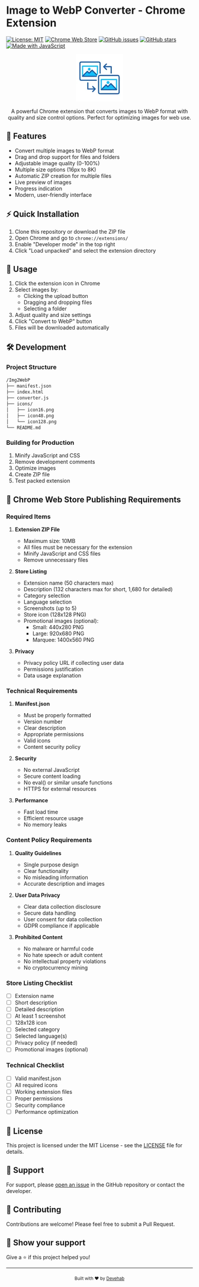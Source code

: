 # Image to WebP Converter - Chrome Extension

[![License: MIT](https://img.shields.io/badge/License-MIT-yellow.svg)](https://opensource.org/licenses/MIT)
[![Chrome Web Store](https://img.shields.io/badge/Chrome%20Web%20Store-v1.0-blue)](https://chrome.google.com/webstore)
[![GitHub issues](https://img.shields.io/github/issues/Devehab/Img2WebP)](https://github.com/Devehab/Img2WebP/issues)
[![GitHub stars](https://img.shields.io/github/stars/Devehab/Img2WebP)](https://github.com/Devehab/Img2WebP/stargazers)
[![Made with JavaScript](https://img.shields.io/badge/Made%20with-JavaScript-yellow.svg)](https://www.javascript.com)

<div align="center">
  <img src="icons/icon128.png" alt="Img2WebP Logo" width="128" height="128">
  <p>A powerful Chrome extension that converts images to WebP format with quality and size control options. Perfect for optimizing images for web use.</p>
</div>

## 🚀 Features

- Convert multiple images to WebP format
- Drag and drop support for files and folders
- Adjustable image quality (0-100%)
- Multiple size options (16px to 8K)
- Automatic ZIP creation for multiple files
- Live preview of images
- Progress indication
- Modern, user-friendly interface

## ⚡ Quick Installation

1. Clone this repository or download the ZIP file
2. Open Chrome and go to `chrome://extensions/`
3. Enable "Developer mode" in the top right
4. Click "Load unpacked" and select the extension directory

## 🎯 Usage

1. Click the extension icon in Chrome
2. Select images by:
   - Clicking the upload button
   - Dragging and dropping files
   - Selecting a folder
3. Adjust quality and size settings
4. Click "Convert to WebP" button
5. Files will be downloaded automatically

## 🛠️ Development

### Project Structure
```
/Img2WebP
├── manifest.json
├── index.html
├── converter.js
├── icons/
│   ├── icon16.png
│   ├── icon48.png
│   └── icon128.png
└── README.md
```

### Building for Production

1. Minify JavaScript and CSS
2. Remove development comments
3. Optimize images
4. Create ZIP file
5. Test packed extension

## 📝 Chrome Web Store Publishing Requirements

### Required Items

1. **Extension ZIP File**
   - Maximum size: 10MB
   - All files must be necessary for the extension
   - Minify JavaScript and CSS files
   - Remove unnecessary files

2. **Store Listing**
   - Extension name (50 characters max)
   - Description (132 characters max for short, 1,680 for detailed)
   - Category selection
   - Language selection
   - Screenshots (up to 5)
   - Store icon (128x128 PNG)
   - Promotional images (optional):
     - Small: 440x280 PNG
     - Large: 920x680 PNG
     - Marquee: 1400x560 PNG

3. **Privacy**
   - Privacy policy URL if collecting user data
   - Permissions justification
   - Data usage explanation

### Technical Requirements

1. **Manifest.json**
   - Must be properly formatted
   - Version number
   - Clear description
   - Appropriate permissions
   - Valid icons
   - Content security policy

2. **Security**
   - No external JavaScript
   - Secure content loading
   - No eval() or similar unsafe functions
   - HTTPS for external resources

3. **Performance**
   - Fast load time
   - Efficient resource usage
   - No memory leaks

### Content Policy Requirements

1. **Quality Guidelines**
   - Single purpose design
   - Clear functionality
   - No misleading information
   - Accurate description and images

2. **User Data Privacy**
   - Clear data collection disclosure
   - Secure data handling
   - User consent for data collection
   - GDPR compliance if applicable

3. **Prohibited Content**
   - No malware or harmful code
   - No hate speech or adult content
   - No intellectual property violations
   - No cryptocurrency mining

### Store Listing Checklist

- [ ] Extension name
- [ ] Short description
- [ ] Detailed description
- [ ] At least 1 screenshot
- [ ] 128x128 icon
- [ ] Selected category
- [ ] Selected language(s)
- [ ] Privacy policy (if needed)
- [ ] Promotional images (optional)

### Technical Checklist

- [ ] Valid manifest.json
- [ ] All required icons
- [ ] Working extension files
- [ ] Proper permissions
- [ ] Security compliance
- [ ] Performance optimization

## 📄 License

This project is licensed under the MIT License - see the [LICENSE](LICENSE) file for details.

## 💬 Support

For support, please [open an issue](https://github.com/Devehab/Img2WebP/issues) in the GitHub repository or contact the developer.

## 🤝 Contributing

Contributions are welcome! Please feel free to submit a Pull Request.

## 🌟 Show your support

Give a ⭐️ if this project helped you!

---

<div align="center">
  <sub>Built with ❤️ by <a href="https://github.com/Devehab">Devehab</a></sub>
</div>
